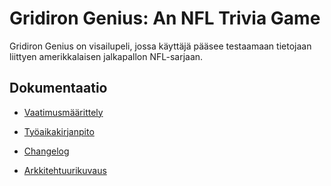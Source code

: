 # Gridiron Genius: An NFL Trivia Game

Gridiron Genius on visailupeli, jossa käyttäjä pääsee testaamaan tietojaan 
liittyen amerikkalaisen jalkapallon NFL-sarjaan.

## Dokumentaatio

- [Vaatimusmäärittely](./dokumentaatio/vaatimusmaarittely.md)

- [Työaikakirjanpito](./dokumentaatio/tuntikirjanpito.md)

- [Changelog](./dokumentaatio/changelog.md)

- [Arkkitehtuurikuvaus](./dokumentaatio/arkkitehtuuri.md)
